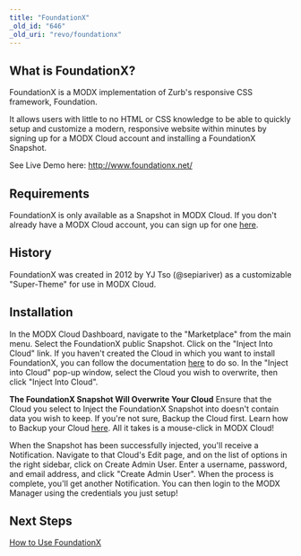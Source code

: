 ```yaml
---
title: "FoundationX"
_old_id: "646"
_old_uri: "revo/foundationx"
---
```


## What is FoundationX?

FoundationX is a MODX implementation of Zurb's responsive CSS framework, Foundation.

It allows users with little to no HTML or CSS knowledge to be able to quickly setup and customize a modern, responsive website within minutes by signing up for a MODX Cloud account and installing a FoundationX Snapshot.

See Live Demo here: <http://www.foundationx.net/>

## Requirements

FoundationX is only available as a Snapshot in MODX Cloud. If you don't already have a MODX Cloud account, you can sign up for one [here](https://modxcloud.com/signup/?ref=foundationx).

## History

FoundationX was created in 2012 by YJ Tso (@sepiariver) as a customizable "Super-Theme" for use in MODX Cloud.

## Installation

In the MODX Cloud Dashboard, navigate to the "Marketplace" from the main menu. Select the FoundationX public Snapshot. Click on the "Inject Into Cloud" link. If you haven't created the Cloud in which you want to install FoundationX, you can follow the documentation [here](https://modxcloud.com/userguide/using-modx-cloud/clouds/create-cloud.html) to do so. In the "Inject into Cloud" pop-up window, select the Cloud you wish to overwrite, then click "Inject Into Cloud".

**The FoundationX Snapshot Will Overwrite Your Cloud**
Ensure that the Cloud you select to Inject the FoundationX Snapshot into doesn't contain data you wish to keep. If you're not sure, Backup the Cloud first. Learn how to Backup your Cloud [here](https://modxcloud.com/userguide/using-modx-cloud/backups/create-a-new-backup.html). All it takes is a mouse-click in MODX Cloud!

When the Snapshot has been successfully injected, you'll receive a Notification. Navigate to that Cloud's Edit page, and on the list of options in the right sidebar, click on Create Admin User. Enter a username, password, and email address, and click "Create Admin User". When the process is complete, you'll get another Notification. You can then login to the MODX Manager using the credentials you just setup!

## Next Steps

[How to Use FoundationX](extras/foundationx/foundationx.how-to-use-foundationx "FoundationX.How to Use FoundationX")
